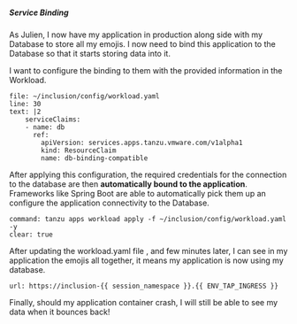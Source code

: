 ##### Service Binding

As Julien, I now have my application in production along side with my Database to store all my emojis.
I now need to bind this application to the Database so that it starts storing data into it. 

I want to configure the binding to them with the provided information in the Workload.
```editor:insert-lines-before-line
file: ~/inclusion/config/workload.yaml
line: 30
text: |2
    serviceClaims:
    - name: db
      ref:
        apiVersion: services.apps.tanzu.vmware.com/v1alpha1
        kind: ResourceClaim
        name: db-binding-compatible
```

After applying this configuration, the required credentials for the connection to the database are then **automatically bound to the application**.   Frameworks like Spring Boot are able to automatically pick them up an configure the application connectivity to the Database.

```terminal:execute
command: tanzu apps workload apply -f ~/inclusion/config/workload.yaml -y
clear: true
```

After updating the workload.yaml file , and few minutes later, I can see in my application the emojis all together, it means my application is now using my database. 
```dashboard:open-url
url: https://inclusion-{{ session_namespace }}.{{ ENV_TAP_INGRESS }}
```

Finally, should my application container crash, I will still be able to see my data when it bounces back!
